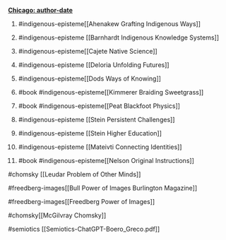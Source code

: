 [**Chicago: author-date**](https://owl.purdue.edu/owl/research_and_citation/chicago_manual_17th_edition/cmos_formatting_and_style_guide/cmos_author_date_sample_paper.html)


1.  #indigenous-episteme[[Ahenakew Grafting Indigenous Ways]]

2. #indigenous-episteme [[Barnhardt Indigenous Knowledge Systems]]

3. #indigenous-episteme[[Cajete Native Science]]

4. #indigenous-episteme [[Deloria Unfolding Futures]]

5. #indigenous-episteme[[Dods Ways of Knowing]]

6. #book #indigenous-episteme[[Kimmerer Braiding Sweetgrass]]

7. #book #indigenous-episteme[[Peat Blackfoot Physics]]

8.  #indigenous-episteme  [[Stein Persistent Challenges]] 

9. #indigenous-episteme [[Stein Higher Education]]

10. #indigenous-episteme [[Mateivti Connecting Identities]]

11. #book #indigenous-episteme[[Nelson Original Instructions]]

#chomsky [[Leudar Problem of Other Minds]]

#freedberg-images[[Bull Power of Images Burlington Magazine]]

#freedberg-images[[Freedberg Power of Images]]

#chomsky[[McGilvray Chomsky]]

#semiotics [[Semiotics-ChatGPT-Boero_Greco.pdf]]